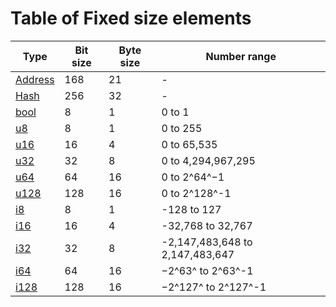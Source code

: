 # Table of Fixed size elements

| Type                                                                                                                  | Bit size | Byte size | Number range                    |
| --------------------------------------------------------------------------------------------------------------------- | -------- | --------- | ------------------------------- |
| [Address](https://partisiablockchain.gitlab.io/language/contract-sdk/pbc_contract_common/address/struct.Address.html) | 168      | 21        | -                               |
| [Hash](https://partisiablockchain.gitlab.io/language/contract-sdk/pbc_contract_common/struct.Hash.html)               | 256      | 32        | -                               |
| [bool](https://doc.rust-lang.org/stable/std/primitive.bool.html)                                                      | 8        | 1         | 0 to 1                          |
| [u8](https://doc.rust-lang.org/stable/std/primitive.u8.html)                                                          | 8        | 1         | 0 to 255                        |
| [u16](https://doc.rust-lang.org/stable/std/primitive.u16.html)                                                        | 16       | 4         | 0 to 65,535                     |
| [u32](https://doc.rust-lang.org/stable/std/primitive.u32.html)                                                        | 32       | 8         | 0 to 4,294,967,295              |
| [u64](https://doc.rust-lang.org/stable/std/primitive.u64.html)                                                        | 64       | 16        | 0 to 2^64^−1                    |
| [u128](https://doc.rust-lang.org/stable/std/primitive.u128.html)                                                      | 128      | 16        | 0 to 2^128^-1                   |
| [i8](https://doc.rust-lang.org/stable/std/primitive.i8.html)                                                          | 8        | 1         | -128 to 127                     |
| [i16](https://doc.rust-lang.org/stable/std/primitive.i16.html)                                                        | 16       | 4         | -32,768 to 32,767               |
| [i32](https://doc.rust-lang.org/stable/std/primitive.i32.html)                                                        | 32       | 8         | -2,147,483,648 to 2,147,483,647 |
| [i64](https://doc.rust-lang.org/stable/std/primitive.i64.html)                                                        | 64       | 16        | −2^63^ to 2^63^-1               |
| [i128](https://doc.rust-lang.org/stable/std/primitive.i128.html)                                                      | 128      | 16        | −2^127^ to 2^127^-1             |
